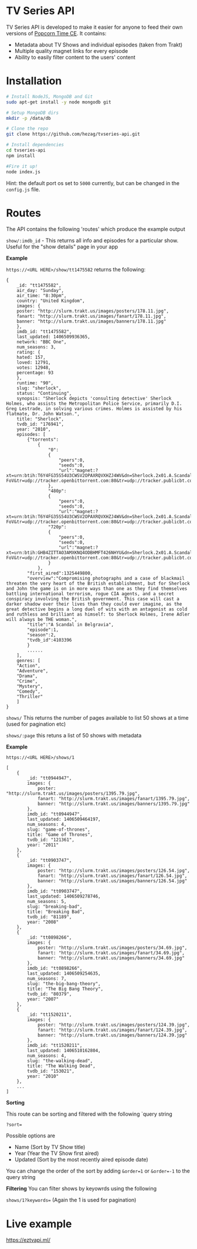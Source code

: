 TV Series API
=========

TV Series API is developed to make it easier for anyone to feed their own versions of [Popcorn Time CE](http://popcorntime.ag). It contains:

  - Metadata about TV Shows and individual episodes (taken from Trakt)
  - Multiple quality magnet links for every episode
  - Ability to easily filter content to the users' content

Installation
============
```sh
# Install NodeJS, MongoDB and Git
sudo apt-get install -y node mongodb git

# Setup MongoDB dirs
mkdir -p /data/db

# Clone the repo
git clone https://github.com/hezag/tvseries-api.git

# Install dependencies
cd tvseries-api
npm install

#Fire it up!
node index.js
```

Hint: the default port os set to `5000` currently, but can be changed in the `config.js` file.


Routes
======

The API contains the following 'routes' which produce the example output

`show/:imdb_id` - This returns all info and episodes for a particular show. Useful for the "show details" page in your app

**Example**

`https://<URL HERE>/show/tt1475582` returns the following:

```
{
    _id: "tt1475582",
    air_day: "Sunday",
    air_time: "8:30pm",
    country: "United Kingdom",
    images: {
    poster: "http://slurm.trakt.us/images/posters/178.11.jpg",
    fanart: "http://slurm.trakt.us/images/fanart/178.11.jpg",
    banner: "http://slurm.trakt.us/images/banners/178.11.jpg"
    },
    imdb_id: "tt1475582",
    last_updated: 1406509936365,
    network: "BBC One",
    num_seasons: 3,
    rating: {
    hated: 157,
    loved: 12791,
    votes: 12948,
    percentage: 93
    },
    runtime: "90",
    slug: "sherlock",
    status: "Continuing",
    synopsis: "Sherlock depicts 'consulting detective' Sherlock Holmes, who assists the Metropolitan Police Service, primarily D.I. Greg Lestrade, in solving various crimes. Holmes is assisted by his flatmate, Dr. John Watson.",
    title: "Sherlock",
    tvdb_id: "176941",
    year: "2010",
    episodes: [
        {"torrents":
            {
                "0":
                {
                    "peers":0,
                    "seeds":0,
                    "url":"magnet:?xt=urn:btih:T6Y4FG35S54U3CWSV2OPAXRQVXHZJ4WV&dn=Sherlock.2x01.A.Scandal.In.Belgravia.HDTV.XviD-FoV&tr=udp://tracker.openbittorrent.com:80&tr=udp://tracker.publicbt.com:80&tr=udp://tracker.istole.it:80&tr=udp://open.demonii.com:80&tr=udp://tracker.coppersurfer.tk:80"
                },
                "480p":
                {
                    "peers":0,
                    "seeds":0,
                    "url":"magnet:?xt=urn:btih:T6Y4FG35S54U3CWSV2OPAXRQVXHZJ4WV&dn=Sherlock.2x01.A.Scandal.In.Belgravia.HDTV.XviD-FoV&tr=udp://tracker.openbittorrent.com:80&tr=udp://tracker.publicbt.com:80&tr=udp://tracker.istole.it:80&tr=udp://open.demonii.com:80&tr=udp://tracker.coppersurfer.tk:80"},
                "720p":
                {
                    "peers":0,
                    "seeds":0,
                    "url":"magnet:?xt=urn:btih:GHB4ZITTAO3AMXKNQ4ODBHMFT426NHYU&dn=Sherlock.2x01.A.Scandal.In.Belgravia.720p.HDTV.x264-FoV&tr=udp://tracker.openbittorrent.com:80&tr=udp://tracker.publicbt.com:80&tr=udp://tracker.istole.it:80&tr=udp://open.demonii.com:80&tr=udp://tracker.coppersurfer.tk:80"
                }
            },
        "first_aired":1325449800,
        "overview":"Compromising photographs and a case of blackmail threaten the very heart of the British establishment, but for Sherlock and John the game is on in more ways than one as they find themselves battling international terrorism, rogue CIA agents, and a secret conspiracy involving the British government. This case will cast a darker shadow over their lives than they could ever imagine, as the great detective begins a long duel of wits with an antagonist as cold and ruthless and brilliant as himself: to Sherlock Holmes, Irene Adler will always be THE woman.",
        "title":"A Scandal in Belgravia",
        "episode":1,
        "season":2,
        "tvdb_id":4103396
        }
        ......
    ],
    genres: [
    "Action",
    "Adventure",
    "Drama",
    "Crime",
    "Mystery",
    "Comedy",
    "Thriller"
    ]
}

```



`shows/` This returns the number of pages available to list 50 shows at a time (used for pagination etc)

`shows/:page` this retuns a list of 50 shows with metadata

**Example**

`https://<URL HERE>/shows/1`

```
[
    {
        _id: "tt0944947",
        images: {
            poster: "http://slurm.trakt.us/images/posters/1395.79.jpg",
            fanart: "http://slurm.trakt.us/images/fanart/1395.79.jpg",
            banner: "http://slurm.trakt.us/images/banners/1395.79.jpg"
        },
        imdb_id: "tt0944947",
        last_updated: 1406509464197,
        num_seasons: 4,
        slug: "game-of-thrones",
        title: "Game of Thrones",
        tvdb_id: "121361",
        year: "2011"
    },
    {
        _id: "tt0903747",
        images: {
            poster: "http://slurm.trakt.us/images/posters/126.54.jpg",
            fanart: "http://slurm.trakt.us/images/fanart/126.54.jpg",
            banner: "http://slurm.trakt.us/images/banners/126.54.jpg"
        },
        imdb_id: "tt0903747",
        last_updated: 1406509278746,
        num_seasons: 5,
        slug: "breaking-bad",
        title: "Breaking Bad",
        tvdb_id: "81189",
        year: "2008"
    },
    {
        _id: "tt0898266",
        images: {
            poster: "http://slurm.trakt.us/images/posters/34.69.jpg",
            fanart: "http://slurm.trakt.us/images/fanart/34.69.jpg",
            banner: "http://slurm.trakt.us/images/banners/34.69.jpg"
        },
        imdb_id: "tt0898266",
        last_updated: 1406509254635,
        num_seasons: 7,
        slug: "the-big-bang-theory",
        title: "The Big Bang Theory",
        tvdb_id: "80379",
        year: "2007"
    },
    {
        _id: "tt1520211",
        images: {
            poster: "http://slurm.trakt.us/images/posters/124.39.jpg",
            fanart: "http://slurm.trakt.us/images/fanart/124.39.jpg",
            banner: "http://slurm.trakt.us/images/banners/124.39.jpg"
        },
        imdb_id: "tt1520211",
        last_updated: 1406510162804,
        num_seasons: 4,
        slug: "the-walking-dead",
        title: "The Walking Dead",
        tvdb_id: "153021",
        year: "2010"
    },
    ...
]
```

**Sorting**

This route can be sorting and filtered with the following `query string

`?sort=`

Possible options are
- Name (Sort by TV Show title)
- Year (Year the TV Show first aired)
- Updated (Sort by the most recently aired episode date)

You can change the order of the sort by adding `&order=1` or `&order=-1` to the query string

**Filtering**
You can filter shows by keyowrds using the following

`shows/1?keywords=` (Again the 1 is used for pagination)

Live example
======

https://eztvapi.ml/
